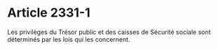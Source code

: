 # Article 2331-1

Les privilèges du Trésor public et des caisses de Sécurité sociale sont déterminés par les lois qui les concernent.
